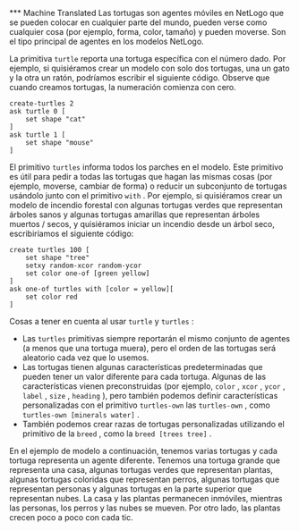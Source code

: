 ﻿*** Machine Translated
Las tortugas son agentes móviles en NetLogo que se pueden colocar en cualquier parte del mundo, pueden verse como cualquier cosa (por ejemplo, forma, color, tamaño) y pueden moverse. Son el tipo principal de agentes en los modelos NetLogo.

La primitiva `turtle` reporta una tortuga específica con el número dado. Por ejemplo, si quisiéramos crear un modelo con solo dos tortugas, una un gato y la otra un ratón, podríamos escribir el siguiente código. Observe que cuando creamos tortugas, la numeración comienza con cero.



```
create-turtles 2
ask turtle 0 [
	set shape "cat"
]
ask turtle 1 [
	set shape "mouse"
]
```


El primitivo `turtles` informa todos los parches en el modelo. Este primitivo es útil para pedir a todas las tortugas que hagan las mismas cosas (por ejemplo, moverse, cambiar de forma) o reducir un subconjunto de tortugas usándolo junto con el primitivo `with` . Por ejemplo, si quisiéramos crear un modelo de incendio forestal con algunas tortugas verdes que representan árboles sanos y algunas tortugas amarillas que representan árboles muertos / secos, y quisiéramos iniciar un incendio desde un árbol seco, escribiríamos el siguiente código:



```
create turtles 100 [
	set shape "tree"
	setxy random-xcor random-ycor
	set color one-of [green yellow]
]
ask one-of turtles with [color = yellow][
	set color red
]
```


Cosas a tener en cuenta al usar `turtle` y `turtles` :

- Las `turtles` primitivas siempre reportarán el mismo conjunto de agentes (a menos que una tortuga muera), pero el orden de las tortugas será aleatorio cada vez que lo usemos.
- Las tortugas tienen algunas características predeterminadas que pueden tener un valor diferente para cada tortuga. Algunas de las características vienen preconstruidas (por ejemplo, `color` , `xcor` , `ycor` , `label` , `size` , `heading` ), pero también podemos definir características personalizadas con el primitivo `turtles-own` las `turtles-own` , como `turtles-own [minerals water]` .
- También podemos crear razas de tortugas personalizadas utilizando el primitivo de la `breed` , como la `breed [trees tree]` .


En el ejemplo de modelo a continuación, tenemos varias tortugas y cada tortuga representa un agente diferente. Tenemos una tortuga grande que representa una casa, algunas tortugas verdes que representan plantas, algunas tortugas coloridas que representan perros, algunas tortugas que representan personas y algunas tortugas en la parte superior que representan nubes. La casa y las plantas permanecen inmóviles, mientras las personas, los perros y las nubes se mueven. Por otro lado, las plantas crecen poco a poco con cada tic.